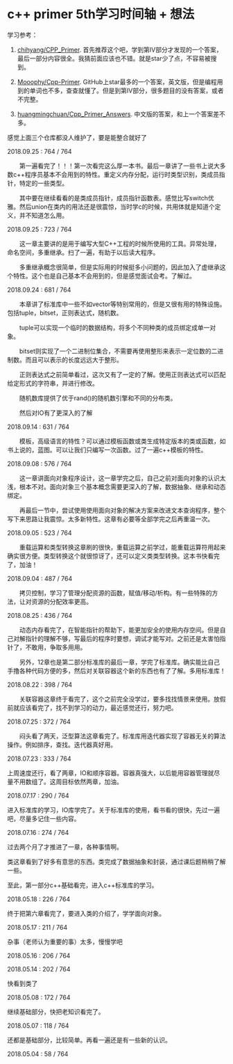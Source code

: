 # c++ primer 5th学习时间轴 + 想法

学习参考：

1. [chihyang/CPP_Primer](https://github.com/chihyang/CPP_Primer). 首先推荐这个吧，学到第IV部分才发现的一个答案，最后一部分内容很全。我猜前面应该也不错。就是star少了点，不容易被搜到。

2. [Mooophy/Cpp-Primer](https://github.com/Mooophy/Cpp-Primer). GitHub上star最多的一个答案，英文版，但是编程用到的单词也不多，查查就懂了。但是到第IV部分，很多题目的没有答案，或者不完整。

3. [huangmingchuan/Cpp_Primer_Answers](https://github.com/huangmingchuan/Cpp_Primer_Answers). 中文版的答案，和上一个答案差不多。

感觉上面三个仓库都没人维护了，要是能整合就好了


2018.09.25 : 764 / 764

　　第一遍看完了！！！第一次看完这么厚一本书。最后一章讲了一些书上说大多数c++程序员基本不会用到的特性。重定义内存分配，运行时类型识别，类成员指针，特定的一些类型。

　　其中要在继续看看的是类成员指针，成员指针函数表。感觉比写switch优雅。然后union在类内的用法还是很震惊，当时学c的时候，共用体就是知道个定义，并不知道怎么用。

2018.09.25 : 723 / 764

　　这一章主要讲的是用于编写大型C++工程的时候所使用的工具。异常处理，命名空间，多重继承。扫了一遍，有助于以后读大程序。

　　多重继承概念很简单，但是实际用的时候挺多小问题的，因此加入了虚继承这个特性。这个也是自己基本不会用到的，但是感觉面试会考。了解过。

2018.09.24 : 681 / 764

　　本章讲了标准库中一些不如vector等特别常用的，但是又很有用的特殊设施。包括tuple，bitset，正则表达式，随机数。

　　tuple可以实现一个临时的数据结构，将多个不同种类的成员绑定成单一对象。

　　bitset则实现了一个二进制位集合，不需要再使用整形来表示一定位数的二进制数。而且可以表示的长度远远大于整形。

　　正则表达式之前简单看过，这次又有了一定的了解。使用正则表达式可以匹配给定形式的字符串，并进行修改。

　　随机数库提供了优于rand()的随机数引擎和不同的分布类。

　　然后对IO有了更深入的了解

2018.09.14 : 631 / 764

　　模板，高级语言的特性？可以通过模板函数或类生成特定版本的类或函数，如书上说的，蓝图。可以让我们只编写一次函数。过了一遍c++模板的特性。

2018.09.08 : 576 / 764

　　这一章讲面向对象程序设计，这一章学完之后，自己之前对面向对象的认识太浅，根本不对。面向对象三个基本概念需要更深入的了解，数据抽象、继承和动态绑定。

　　再最后一节中，尝试使用使用面向对象的解决方案来改进文本查询程序，整个写下来思路让我震惊。太多新特性。这章有必要等全部学完之后再重温一次。

2018.09.05 : 523 / 764

　　重载运算和类型转换这章刷的很快，重载运算之前学过，能重载运算符用起来确实很方便。类型转换这个就很惊讶了，还可以定义类类型转换。这本书快看完了，加油！

2018.09.04 : 487 / 764

　　拷贝控制，学习了管理分配资源的函数，赋值/移动/析构。有一些特殊的方法，让对资源的分配效率更高。

2018.08.25 : 436 / 764

　　动态内存看完了，在智能指针的帮助下，能更加安全的使用内存空间。但是自己对解指针的理解不够，写最后的程序时要想，调试才能写对。之前还是太害怕指针了，不敢用，争取多用用。

　　另外，12章也是第二部分标准库的最后一章，学完了标准库。确实能比自己手撸各种代码方便的多，然后对关联容器这个新的东西也有了了解。多用标准库！

2018.08.22 : 398 / 764

　　关联容器这章终于看完了，这个之前完全没学过，要多找找情景来使用。放假前就应该看完了，找不到学习的动力，最近感觉还行，努力吧。

2018.07.25 : 372 / 764

　　闷头看了两天，泛型算法这章看完了。标准库用迭代器实现了容器无关的算法操作。例如排序，查找。迭代器真好用。

2018.07.23 : 333 / 764

上周速度还行，看了两章，IO和顺序容器。容器真强大，以后能用容器管理就尽量不用数组了。这周目标依然两章，加油。

2018.07.17 : 290 / 764

进入标准库的学习，IO库学完了。关于标准库的使用，看书看的很快，先过一遍吧，尽量多记住一些内容。

2018.07.16 : 274 / 764

过去两个月了才推进了一章，各种事情啊。

类这章看到了好多有意思的东西。类完成了数据抽象和封装，通过课后题稍稍了解一些。

至此，第一部分c++基础看完，进入c++标准库的学习。

2018.05.18 : 226 / 764

终于把第六章看完了，要进入类的介绍了，学学面向对象。

2018.05.17 : 211 / 764

杂事（老师认为重要的事）太多，慢慢学吧

2018.05.16 : 206 / 764

2018.05.14 : 202 / 764

快看到类了

2018.05.08 : 172 / 764

继续基础部分，快把老知识看完了。

2018.05.07 : 118 / 764

还都是基础部分，比较简单。再看一遍还是有一些新的认识。 ​​​​

2018.05.04 :  58 / 764